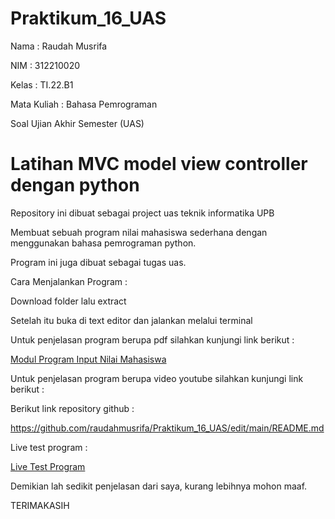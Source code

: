 # Praktikum_16_UAS

Nama    : Raudah Musrifa

NIM     : 312210020

Kelas   : TI.22.B1

Mata Kuliah : Bahasa Pemrograman

Soal Ujian Akhir Semester (UAS)

# Latihan MVC model view controller dengan python

Repository ini dibuat sebagai project uas teknik informatika UPB

Membuat sebuah program nilai mahasiswa sederhana dengan menggunakan bahasa pemrograman python.

Program ini juga dibuat sebagai tugas uas.

Cara Menjalankan Program :

Download folder lalu extract

Setelah itu buka di text editor dan jalankan melalui terminal

Untuk penjelasan program berupa pdf silahkan kunjungi link berikut :

[Modul Program Input Nilai Mahasiswa](https://drive.google.com/drive/u/0/folders/1kR63L4C97jFhZEqaaBQv1eTdKzAOJFEe)


Untuk penjelasan program berupa video youtube silahkan kunjungi link berikut :

Berikut link repository github :

https://github.com/raudahmusrifa/Praktikum_16_UAS/edit/main/README.md

Live test program :

[Live Test Program](https://replit.com/@raudahmusrifa/Program-Input-Nilai-Mahasiswa#UAS%20Bahasa%20Pemrograman/views/input_nilai.py)

Demikian lah sedikit penjelasan dari saya, kurang lebihnya mohon maaf.

TERIMAKASIH
